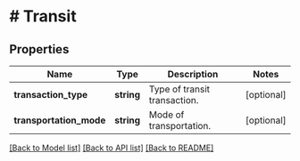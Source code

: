 # # Transit

## Properties

Name | Type | Description | Notes
------------ | ------------- | ------------- | -------------
**transaction_type** | **string** | Type of transit transaction. | [optional]
**transportation_mode** | **string** | Mode of transportation. | [optional]

[[Back to Model list]](../../README.md#models) [[Back to API list]](../../README.md#endpoints) [[Back to README]](../../README.md)
